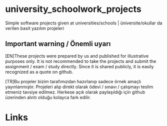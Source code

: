 # university_schoolwork_projects
Simple software projects given at universities/schools | üniversite/okullar da verilen basit yazılım projeleri

## Important warning / Önemli uyarı

[EN]These projects were prepared by us and published for illustrative purposes only. It is not recommended to take the projects and submit the assignment / exam / study directly. Since it is shared publicly, it is easily recognized as a quote on github.

[TR]Bu projeler bizim tarafımızdan hazırlanıp sadece örnek amaçlı yayınlanmıştır. Projeleri alıp direkt olarak ödevi / sınavı / çalışmayı teslim etmeniz tavsiye edilmez. Herkese açık olarak paylaşıldığı için github üzerinden alıntı olduğu kolayca fark edilir.



# Links 
